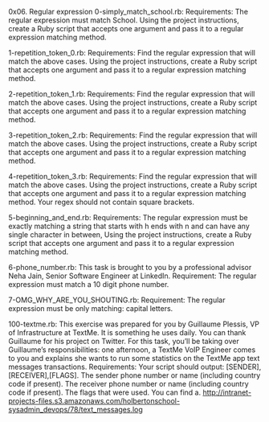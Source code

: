0x06. Regular expression
0-simply_match_school.rb: Requirements: The regular expression must match School. Using the project instructions, create a Ruby script that accepts one argument and pass it to a regular expression matching method.

1-repetition_token_0.rb: Requirements: Find the regular expression that will match the above cases. Using the project instructions, create a Ruby script that accepts one argument and pass it to a regular expression matching method.

2-repetition_token_1.rb: Requirements: Find the regular expression that will match the above cases. Using the project instructions, create a Ruby script that accepts one argument and pass it to a regular expression matching method.

3-repetition_token_2.rb: Requirements: Find the regular expression that will match the above cases. Using the project instructions, create a Ruby script that accepts one argument and pass it to a regular expression matching method.

4-repetition_token_3.rb: Requirements: Find the regular expression that will match the above cases. Using the project instructions, create a Ruby script that accepts one argument and pass it to a regular expression matching method. Your regex should not contain square brackets.

5-beginning_and_end.rb: Requirements: The regular expression must be exactly matching a string that starts with h ends with n and can have any single character in between, Using the project instructions, create a Ruby script that accepts one argument and pass it to a regular expression matching method.

6-phone_number.rb: This task is brought to you by a professional advisor Neha Jain, Senior Software Engineer at LinkedIn. Requirement: The regular expression must match a 10 digit phone number.

7-OMG_WHY_ARE_YOU_SHOUTING.rb: Requirement: The regular expression must be only matching: capital letters.

100-textme.rb: This exercise was prepared for you by Guillaume Plessis, VP of Infrastructure at TextMe. It is something he uses daily. You can thank Guillaume for his project on Twitter. For this task, you’ll be taking over Guillaume’s responsibilities: one afternoon, a TextMe VoIP Engineer comes to you and explains she wants to run some statistics on the TextMe app text messages transactions. Requirements: Your script should output: [SENDER],[RECEIVER],[FLAGS]. The sender phone number or name (including country code if present). The receiver phone number or name (including country code if present). The flags that were used. You can find a. http://intranet-projects-files.s3.amazonaws.com/holbertonschool-sysadmin_devops/78/text_messages.log
